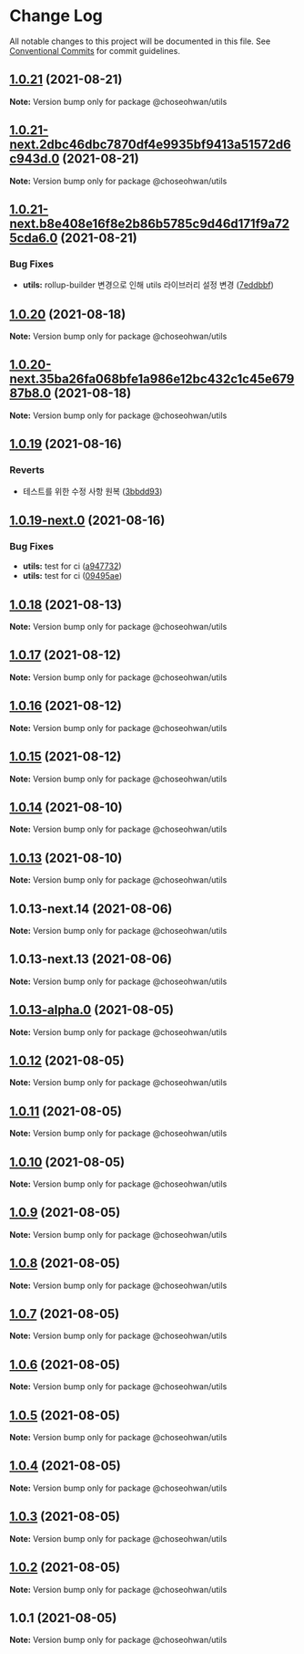 # Change Log

All notable changes to this project will be documented in this file.
See [Conventional Commits](https://conventionalcommits.org) for commit guidelines.

## [1.0.21](https://github.com/ChoSeoHwan/library/compare/@choseohwan/utils@1.0.21-next.2dbc46dbc7870df4e9935bf9413a51572d6c943d.0...@choseohwan/utils@1.0.21) (2021-08-21)

**Note:** Version bump only for package @choseohwan/utils





## [1.0.21-next.2dbc46dbc7870df4e9935bf9413a51572d6c943d.0](https://github.com/ChoSeoHwan/library/compare/@choseohwan/utils@1.0.21-next.b8e408e16f8e2b86b5785c9d46d171f9a725cda6.0...@choseohwan/utils@1.0.21-next.2dbc46dbc7870df4e9935bf9413a51572d6c943d.0) (2021-08-21)

**Note:** Version bump only for package @choseohwan/utils





## [1.0.21-next.b8e408e16f8e2b86b5785c9d46d171f9a725cda6.0](https://github.com/ChoSeoHwan/library/compare/@choseohwan/utils@1.0.20...@choseohwan/utils@1.0.21-next.b8e408e16f8e2b86b5785c9d46d171f9a725cda6.0) (2021-08-21)


### Bug Fixes

* **utils:** rollup-builder 변경으로 인해 utils 라이브러리 설정 변경 ([7eddbbf](https://github.com/ChoSeoHwan/library/commit/7eddbbf4505eab7867d9029bb2014cc172d50de8))





## [1.0.20](https://github.com/ChoSeoHwan/library/compare/@choseohwan/utils@1.0.20-next.35ba26fa068bfe1a986e12bc432c1c45e67987b8.0...@choseohwan/utils@1.0.20) (2021-08-18)

**Note:** Version bump only for package @choseohwan/utils





## [1.0.20-next.35ba26fa068bfe1a986e12bc432c1c45e67987b8.0](https://github.com/ChoSeoHwan/library/compare/@choseohwan/utils@1.0.19...@choseohwan/utils@1.0.20-next.35ba26fa068bfe1a986e12bc432c1c45e67987b8.0) (2021-08-18)

**Note:** Version bump only for package @choseohwan/utils





## [1.0.19](https://github.com/ChoSeoHwan/library/compare/@choseohwan/utils@1.0.19-next.0...@choseohwan/utils@1.0.19) (2021-08-16)


### Reverts

* 테스트를 위한 수정 사항 원복 ([3bbdd93](https://github.com/ChoSeoHwan/library/commit/3bbdd939a9c4e7507f518a42d2b6b782435baee5))





## [1.0.19-next.0](https://github.com/ChoSeoHwan/library/compare/@choseohwan/utils@1.0.18...@choseohwan/utils@1.0.19-next.0) (2021-08-16)


### Bug Fixes

* **utils:** test for ci ([a947732](https://github.com/ChoSeoHwan/library/commit/a9477326141b055d69fd510174ff9a531b858117))
* **utils:** test for ci ([09495ae](https://github.com/ChoSeoHwan/library/commit/09495ae6f9fc5d2311b10bf9252abec1fe11bc9f))





## [1.0.18](https://github.com/ChoSeoHwan/library/compare/@choseohwan/utils@1.0.17...@choseohwan/utils@1.0.18) (2021-08-13)

**Note:** Version bump only for package @choseohwan/utils





## [1.0.17](https://github.com/ChoSeoHwan/library/compare/@choseohwan/utils@1.0.16...@choseohwan/utils@1.0.17) (2021-08-12)

**Note:** Version bump only for package @choseohwan/utils





## [1.0.16](https://github.com/ChoSeoHwan/library/compare/@choseohwan/utils@1.0.15...@choseohwan/utils@1.0.16) (2021-08-12)

**Note:** Version bump only for package @choseohwan/utils





## [1.0.15](https://github.com/ChoSeoHwan/library/compare/@choseohwan/utils@1.0.14...@choseohwan/utils@1.0.15) (2021-08-12)

**Note:** Version bump only for package @choseohwan/utils





## [1.0.14](https://github.com/ChoSeoHwan/library/compare/@choseohwan/utils@1.0.13-next.14...@choseohwan/utils@1.0.14) (2021-08-10)

**Note:** Version bump only for package @choseohwan/utils





## [1.0.13](https://github.com/ChoSeoHwan/library/compare/@choseohwan/utils@1.0.13-next.14...@choseohwan/utils@1.0.13) (2021-08-10)

**Note:** Version bump only for package @choseohwan/utils





## 1.0.13-next.14 (2021-08-06)

**Note:** Version bump only for package @choseohwan/utils





## 1.0.13-next.13 (2021-08-06)

**Note:** Version bump only for package @choseohwan/utils





## [1.0.13-alpha.0](https://github.com/ChoSeoHwan/library/compare/@choseohwan/utils@1.0.12...@choseohwan/utils@1.0.13-alpha.0) (2021-08-05)

**Note:** Version bump only for package @choseohwan/utils





## [1.0.12](https://github.com/ChoSeoHwan/library/compare/@choseohwan/utils@1.0.11...@choseohwan/utils@1.0.12) (2021-08-05)

**Note:** Version bump only for package @choseohwan/utils





## [1.0.11](https://github.com/ChoSeoHwan/library/compare/@choseohwan/utils@1.0.10...@choseohwan/utils@1.0.11) (2021-08-05)

**Note:** Version bump only for package @choseohwan/utils





## [1.0.10](https://github.com/ChoSeoHwan/library/compare/@choseohwan/utils@1.0.9...@choseohwan/utils@1.0.10) (2021-08-05)

**Note:** Version bump only for package @choseohwan/utils





## [1.0.9](https://github.com/ChoSeoHwan/library/compare/@choseohwan/utils@1.0.8...@choseohwan/utils@1.0.9) (2021-08-05)

**Note:** Version bump only for package @choseohwan/utils





## [1.0.8](https://github.com/ChoSeoHwan/library/compare/@choseohwan/utils@1.0.7...@choseohwan/utils@1.0.8) (2021-08-05)

**Note:** Version bump only for package @choseohwan/utils





## [1.0.7](https://github.com/ChoSeoHwan/library/compare/@choseohwan/utils@1.0.6...@choseohwan/utils@1.0.7) (2021-08-05)

**Note:** Version bump only for package @choseohwan/utils





## [1.0.6](https://github.com/ChoSeoHwan/library/compare/@choseohwan/utils@1.0.5...@choseohwan/utils@1.0.6) (2021-08-05)

**Note:** Version bump only for package @choseohwan/utils





## [1.0.5](https://github.com/ChoSeoHwan/library/compare/@choseohwan/utils@1.0.4...@choseohwan/utils@1.0.5) (2021-08-05)

**Note:** Version bump only for package @choseohwan/utils





## [1.0.4](https://github.com/ChoSeoHwan/library/compare/@choseohwan/utils@1.0.3...@choseohwan/utils@1.0.4) (2021-08-05)

**Note:** Version bump only for package @choseohwan/utils





## [1.0.3](https://github.com/ChoSeoHwan/library/compare/@choseohwan/utils@1.0.2...@choseohwan/utils@1.0.3) (2021-08-05)

**Note:** Version bump only for package @choseohwan/utils





## [1.0.2](https://github.com/ChoSeoHwan/library/compare/@choseohwan/utils@1.0.1...@choseohwan/utils@1.0.2) (2021-08-05)

**Note:** Version bump only for package @choseohwan/utils





## 1.0.1 (2021-08-05)

**Note:** Version bump only for package @choseohwan/utils
